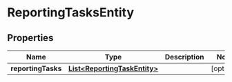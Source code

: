 # ReportingTasksEntity

## Properties
Name | Type | Description | Notes
------------ | ------------- | ------------- | -------------
**reportingTasks** | [**List&lt;ReportingTaskEntity&gt;**](ReportingTaskEntity.md) |  |  [optional]
